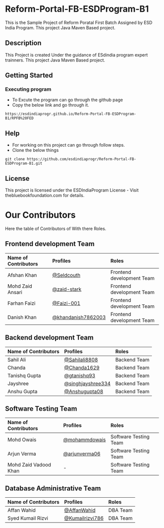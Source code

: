 # Reform-Portal-FB-ESDProgram-B1
This is the Sample Project of Reform Poratal First Batch Assigned by ESD India Program. This project Java Maven Based project.

## Description

This Project is created Under the guidance of ESdindia program expert trainners. This project Java Maven Based project.

## Getting Started

### Executing program

* To Excute the program can go through the github page 
* Copy the below link and go through it.
```
https://esdindiaprogr.github.io/Reform-Portal-FB-ESDProgram-B1/RPFB%20FED
```

## Help

* For working on this project can go through follow steps.
* Clone the below things

```
git clone https://github.com/esdindiaprogr/Reform-Portal-FB-ESDProgram-B1.git
```


## License

This project is licensed under the ESDIndiaProgram License - Visit thebluebookfoundation.com for details.

# Our Contributors
Here the table of Contributors of With there Roles.

## Frontend development Team  

| Name of Contributors   |                                     Profiles                                        | Roles |
|:---                    |            :----                                                                   |    :----  |
| Afshan Khan           |  [@Seldcouth](https://github.com/Seldcouth)                                      |Frontend development Team |
| Mohd Zaid Ansari         |  [@zaid-stark](https://github.com/zaid-stark)                                  |Frontend development Team |
|Farhan Faizi             |  [@Faizi-001](https://github.com/Faizi-001)                                     |Frontend development Team |
|Danish Khan                |  [@khandanish7862003](https://github.com/khandanish7862003)                    |Frontend development Team|

## Backend development Team  

| Name of Contributors   |                                     Profiles                                        | Roles |
|:---                    |            :----                                                                   |    :----  |
| Sahil Ali            |  [@Sahilali8808](https://github.com/SahilAli8808)                                      |Backend Team |
|Chanda                 |  [@Chanda1629](https://github.com/Chanda1629)                                       |Backend Team|
| Tanishq Gupta           |  [@gtanishq93](https://github.com/gtanishq93)                                  |Backend Team |
|Jayshree              |  [@singhjayshree334](https://github.com/singhjayshree334)                                 |Backend Team|
|  Anshu Gupta           |  [@Anshugupta08](https://github.com/Anshugupta08)                                  |Backend Team |


## Software Testing Team  

| Name of Contributors   |                                     Profiles                                        | Roles |
|:---                    |            :----                                                                   |    :----  |
|Mohd Owais              |  [@mohammdowais](https://github.com/mohammdowais)                                      |Software Testing Team  |
|Arjun Verma              |  [@arjunverma06](https://github.com/arjunverma06)                                 |Software Testing Team |
|Mohd Zaid Vadood Khan     |  -                                                                                |Software Testing Team |

## Database Administrative Team  
| Name of Contributors   |                                     Profiles                                        | Roles |
|:---                    |            :----                                                                   |    :----  |
| Affan Wahid            |  [@AffanWahid](https://github.com/AffanWahid)                                      |DBA Team |
| Syed Kumail Rizvi           |  [@Kumailrizvi786](https://github.com/Kumailrizvi786)                                  |DBA Team |


